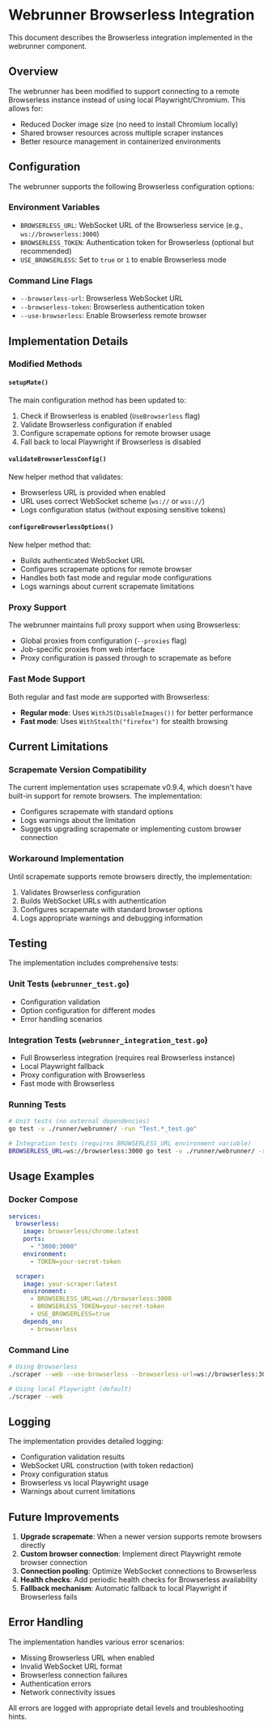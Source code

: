 # Webrunner Browserless Integration

This document describes the Browserless integration implemented in the webrunner component.

## Overview

The webrunner has been modified to support connecting to a remote Browserless instance instead of using local Playwright/Chromium. This allows for:

- Reduced Docker image size (no need to install Chromium locally)
- Shared browser resources across multiple scraper instances
- Better resource management in containerized environments

## Configuration

The webrunner supports the following Browserless configuration options:

### Environment Variables
- `BROWSERLESS_URL`: WebSocket URL of the Browserless service (e.g., `ws://browserless:3000`)
- `BROWSERLESS_TOKEN`: Authentication token for Browserless (optional but recommended)
- `USE_BROWSERLESS`: Set to `true` or `1` to enable Browserless mode

### Command Line Flags
- `--browserless-url`: Browserless WebSocket URL
- `--browserless-token`: Browserless authentication token
- `--use-browserless`: Enable Browserless remote browser

## Implementation Details

### Modified Methods

#### `setupMate()`
The main configuration method has been updated to:
1. Check if Browserless is enabled (`UseBrowserless` flag)
2. Validate Browserless configuration if enabled
3. Configure scrapemate options for remote browser usage
4. Fall back to local Playwright if Browserless is disabled

#### `validateBrowserlessConfig()`
New helper method that validates:
- Browserless URL is provided when enabled
- URL uses correct WebSocket scheme (`ws://` or `wss://`)
- Logs configuration status (without exposing sensitive tokens)

#### `configureBrowserlessOptions()`
New helper method that:
- Builds authenticated WebSocket URL
- Configures scrapemate options for remote browser
- Handles both fast mode and regular mode configurations
- Logs warnings about current scrapemate limitations

### Proxy Support

The webrunner maintains full proxy support when using Browserless:
- Global proxies from configuration (`--proxies` flag)
- Job-specific proxies from web interface
- Proxy configuration is passed through to scrapemate as before

### Fast Mode Support

Both regular and fast mode are supported with Browserless:
- **Regular mode**: Uses `WithJS(DisableImages())` for better performance
- **Fast mode**: Uses `WithStealth("firefox")` for stealth browsing

## Current Limitations

### Scrapemate Version Compatibility
The current implementation uses scrapemate v0.9.4, which doesn't have built-in support for remote browsers. The implementation:
- Configures scrapemate with standard options
- Logs warnings about the limitation
- Suggests upgrading scrapemate or implementing custom browser connection

### Workaround Implementation
Until scrapemate supports remote browsers directly, the implementation:
1. Validates Browserless configuration
2. Builds WebSocket URLs with authentication
3. Configures scrapemate with standard browser options
4. Logs appropriate warnings and debugging information

## Testing

The implementation includes comprehensive tests:

### Unit Tests (`webrunner_test.go`)
- Configuration validation
- Option configuration for different modes
- Error handling scenarios

### Integration Tests (`webrunner_integration_test.go`)
- Full Browserless integration (requires real Browserless instance)
- Local Playwright fallback
- Proxy configuration with Browserless
- Fast mode with Browserless

### Running Tests
```bash
# Unit tests (no external dependencies)
go test -v ./runner/webrunner/ -run "Test.*_test.go"

# Integration tests (requires BROWSERLESS_URL environment variable)
BROWSERLESS_URL=ws://browserless:3000 go test -v ./runner/webrunner/ -run "Integration"
```

## Usage Examples

### Docker Compose
```yaml
services:
  browserless:
    image: browserless/chrome:latest
    ports:
      - "3000:3000"
    environment:
      - TOKEN=your-secret-token

  scraper:
    image: your-scraper:latest
    environment:
      - BROWSERLESS_URL=ws://browserless:3000
      - BROWSERLESS_TOKEN=your-secret-token
      - USE_BROWSERLESS=true
    depends_on:
      - browserless
```

### Command Line
```bash
# Using Browserless
./scraper --web --use-browserless --browserless-url=ws://browserless:3000 --browserless-token=token

# Using local Playwright (default)
./scraper --web
```

## Logging

The implementation provides detailed logging:
- Configuration validation results
- WebSocket URL construction (with token redaction)
- Proxy configuration status
- Browserless vs local Playwright usage
- Warnings about current limitations

## Future Improvements

1. **Upgrade scrapemate**: When a newer version supports remote browsers directly
2. **Custom browser connection**: Implement direct Playwright remote browser connection
3. **Connection pooling**: Optimize WebSocket connections to Browserless
4. **Health checks**: Add periodic health checks for Browserless availability
5. **Fallback mechanism**: Automatic fallback to local Playwright if Browserless fails

## Error Handling

The implementation handles various error scenarios:
- Missing Browserless URL when enabled
- Invalid WebSocket URL format
- Browserless connection failures
- Authentication errors
- Network connectivity issues

All errors are logged with appropriate detail levels and troubleshooting hints.